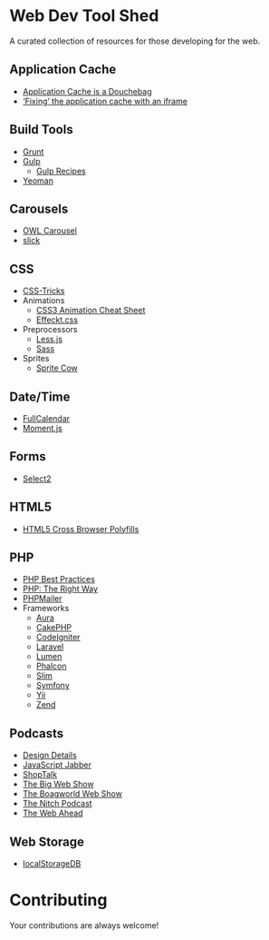 # Web Dev Tool Shed
A curated collection of resources for those developing for the web.

## Application Cache
* [Application Cache is a Douchebag](http://alistapart.com/article/application-cache-is-a-douchebag)
* [‘Fixing’ the application cache with an iframe](http://labs.ft.com/2012/11/using-an-iframe-to-stop-app-cache-storing-masters/)

## Build Tools
* [Grunt](http://gruntjs.com/)
* [Gulp](http://gulpjs.com/)
	* [Gulp Recipes](https://github.com/gulpjs/gulp/tree/master/docs/recipes#recipes)
* [Yeoman](http://yeoman.io/)

## Carousels
* [OWL Carousel](http://owlgraphic.com/owlcarousel/)
* [slick](http://kenwheeler.github.io/slick/)

## CSS
* [CSS-Tricks](http://css-tricks.com/)
* Animations
	* [CSS3 Animation Cheat Sheet](http://www.justinaguilar.com/animations/)
	* [Effeckt.css](http://h5bp.github.io/Effeckt.css/)
* Preprocessors
	* [Less.js](http://lesscss.org/)
	* [Sass](http://sass-lang.com/)
* Sprites
	* [Sprite Cow](http://www.spritecow.com/)

## Date/Time
* [FullCalendar](http://fullcalendar.io/)
* [Moment.js](http://momentjs.com/)

## Forms
* [Select2](http://ivaynberg.github.io/select2/)

## HTML5
* [HTML5 Cross Browser Polyfills](https://github.com/Modernizr/Modernizr/wiki/HTML5-Cross-Browser-Polyfills)

## PHP
* [PHP Best Practices](https://phpbestpractices.org/)
* [PHP: The Right Way](http://www.phptherightway.com/)
* [PHPMailer](https://github.com/PHPMailer/PHPMailer)
* Frameworks
	* [Aura](http://auraphp.com/)
	* [CakePHP](http://cakephp.org/)
	* [CodeIgniter](http://www.codeigniter.com/)
	* [Laravel](http://laravel.com/)
	* [Lumen](http://lumen.laravel.com/)
	* [Phalcon](http://phalconphp.com/)
	* [Slim](http://www.slimframework.com/)
	* [Symfony](http://symfony.com/)
	* [Yii](http://www.yiiframework.com/)
	* [Zend](http://framework.zend.com/)

## Podcasts
* [Design Details](http://designdetails.fm/)
* [JavaScript Jabber](http://devchat.tv/js-jabber/)
* [ShopTalk](http://shoptalkshow.com/)
* [The Big Web Show](http://5by5.tv/bigwebshow)
* [The Boagworld Web Show](https://boagworld.com/show/)
* [The Nitch Podcast](http://nitch.cc/podcast/)
* [The Web Ahead](http://5by5.tv/webahead)

## Web Storage
* [localStorageDB](https://github.com/knadh/localStorageDB)

# Contributing
Your contributions are always welcome!
